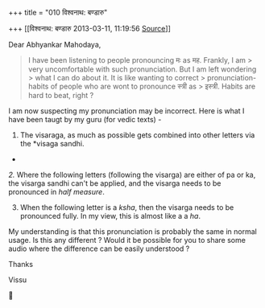 +++
title = "010 विश्वनाथ: बण्डारु"

+++
[[विश्वनाथ: बण्डारु	2013-03-11, 11:19:56 [Source](https://groups.google.com/g/samskrita/c/mMWGGw_cB8w)]]



Dear Abhyankar Mahodaya,

  
  

> I have been listening to people pronouncing मः as मह. Frankly, I am > very uncomfortable with such pronunciation. But I am left wondering > what I can do about it. It is like wanting to correct > pronunciation-habits of people who are wont to pronounce स्त्री as > इस्त्री. Habits are hard to beat, right ?  

  

I am now suspecting my pronunciation may be incorrect. Here is what I have been taugt by my guru (for vedic texts) -  
  

1. The visaraga, as much as possible gets combined into other letters via the *visaga sandhi.  
*

*2.* Where the following letters (following the visarga) are either of pa or ka, the visarga sandhi can't be applied, and the visarga needs to be pronounced in *half measure*.  

3. When the following letter is a *ksha*, then the visarga needs to be pronounced fully. In my view, this is almost like a a *ha*.  
  

My understanding is that this pronunciation is probably the same in normal usage. Is this any different ? Would it be possible for you to share some audio where the difference can be easily understood ?  
  

Thanks  

Vissu  



